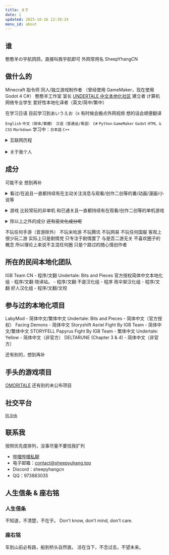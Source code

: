 ```yaml
---
title: 关于
date: 1
updated: 2025-10-16 12:30:24
menu_id: about
---
```


## 谁
憨憨羊の宇航鸽鸽，直接叫我宇航即可
外网常用名 SheepYhangCN

## 做什么的
Minecraft 指令师
同人/独立游戏制作者
（曾经使用 GameMaker，现在使用 Godot 4 C#）
憨憨羊工作室 室长
[UNDERTALE 中文本地化社区](https://utclc.top) 建立者
计算机网络专业学生
爱好性本地化译者（英文/简中/繁中）

在学习日语 目前学习到あいうえお（x
有时候会搬点外网视频 想的话会顺便翻译

`English` `中文（简体/繁體）` `汉语（普通话/粵語）`
`C#` `Python` `GameMaker` `Godot` `HTML & CSS` `Markdown`
学习中：`日本語` `C++`

<details>
<summary>互联网历程</summary>

2017年至今 - 录制游戏实况，2022年开始往后几乎没了，看心情做
2020年至2021年 - 制作 Minecraft 地图、资源包、指令包
2022年 - 做 Undertale 同人游戏汉化
2022年至今 - 各种项目的简/繁体中文本地化工作
2022年至2023年 - 制作 Undertale 同人游戏
2023年 - 做术力口翻调 后续太久没做忘干净了所以就没做了
2023年至今 - 制作 MMD，技术力不高，基本都是套动作
2023年至今 - 做东方同人游戏，未公开
</details>
<br>
<details>
<summary>关于我个人</summary>

MBTI：INTP-T

特立独行 不爱随波逐流 不爱公开站队
非常厌恶集体主义与形式主义
很好相处，不爱主动引起争端，情绪容易不稳
虽然极其不情愿，但是经常作为和事佬
脾气较为极端，不是友好就是极差，请见谅。
不记仇 记忆力很差 所以其实不记仇的原因是第二天就会忘

很怕尴尬 不管尴尬的是不是我都快看不下去
现实中内向 社恐 怕生 比起引人注目更喜欢默默无闻当透明人
不喜欢出门 出了门总怕自己的行为举止会引人注目
面对不熟的人会有很强的拘束感
总喜欢待在自己的舒适圈里 不希望打扰到任何人或被任何人打扰
非常害怕自己的行为举止会影响到他人
很擅长自我内耗 难以与人面对面交流
比起要求他人 更愿意让自己迁就他人
总是顾虑自己是否影响到他人

很怕麻烦 讨厌各种破事 很少主动揽活 也不愿做出头鸟
少数会揽的活是因为对它的兴趣大于自己的懒癌
假若最后被迫作为主操负责 仍会竭尽所能做到最好

大部分情况下对事不对人 很少把话说绝
很少主动站边 总是妄想着能两全其美

最喜欢的音乐：
王七七《人生态度》
（被下架的旧版，新版的词不喜欢）
</details>

## 成分
可能不全 想到再补

<details>
<summary>看过/在追且一直都持续有在主动关注消息与观看/创作二创等的番/动画/漫画/小说等</summary>

三体
Rick And Morty
喜羊羊与灰太狼
名侦探柯南
某科学的超电磁炮
间谍过家家
My Little Pony
罗小黑战记
神奇数字马戏团
孤独摇滚
Girls Band Cry
MyGO / Ave Mujica
虚构推理
为美好的世界送上祝福</details>
<details>
<summary>游戏 比较常玩的非单机 和已通关且一直都持续有在观看/创作二创等的单机游戏</summary>

Minecraft
Undertale
Deltarune
OneShot
OMORI
OutCore
Henry Stickmin
Pizza Tower
宅男的人间冒险
塞尔达传说（王国之泪）
宝可梦（朱紫）
Splatoon
Super Mario Bros
星之卡比
Doki Doki Literature Club
Counter-Strike
Half-Life
Portal
Left 4 Dead
Garry's Mod
s&box
Grand Theft Auto
Cyberpunk 2077
逆转裁判
Roblox
Plants Vs Zombies
Phigros
MuseDash
世界计划
VRChat
Maimai DX
蔚蓝档案
鸣潮
魔法少女的魔女审判</details>
<details>
<summary>除以上之外的成分 <del>还有亚文化成分呢</del></summary>

Vocaloid
东方Project
Cookie☆
电棍otto
哈基米
Neuro-sama
Lost media
</details>

不玩任何手游（音游除外）
不玩米哈游 不玩腾讯 不玩网易 不玩任何国服
客观上很少玩二游 实际上只是剧情党 只专注于剧情罢了 与是否二游无关
不喜欢圈子的概念 所以理论上来说不主混任何圈 只是个路过的随心情创作者

## 所在的民间本地化团队
IGB Team CN - 程序/文翻
Undertale: Bits and Pieces 官方授权简体中文本地化组 - 程序/文翻
晓译站。 - 程序/文翻
不是汉化组 - 程序
雨伞架汉化组 - 程序/文翻
好人汉化组 - 程序/文翻/文校

## 参与过的本地化项目
LabyMod - 简体中文/繁体中文
Undertale: Bits and Pieces - 简体中文（官方授权）
Facing Demons - 简体中文
Storyshift Asriel Fight By IGB Team - 简体中文/繁体中文
STORYFELL Papyrus Fight By IGB Team - 繁体中文
Undertale: Yellow - 简体中文（非官方）
DELTARUNE (Chapter 3 & 4) - 简体中文（非官方）

还有别的，想到再补

## 手头的游戏项目
[OMORITALE](https://gamejolt.com/games/OMORITALE/685985)
还有别的未公布项目

## 社交平台
[lit.link](https://lit.link/sheepyuhang)

## 联系我
按照优先度排列，没事尽量不要找我扩列
 - [哔哩哔哩私聊](https://message.bilibili.com/#/whisper/mid252906762)
 - 电子邮箱：contact@sheepyuhang.top
 - Discord：sheepyhangcn
 - QQ：973883035

## 人生信条 & 座右铭
### 人生信条
不知道，不清楚，不在乎。
Don\'t know, don\'t mind, don\'t care.
### 座右铭
车到山前必有路，船到桥头自然直。
活在当下，不念过去，不望未来。